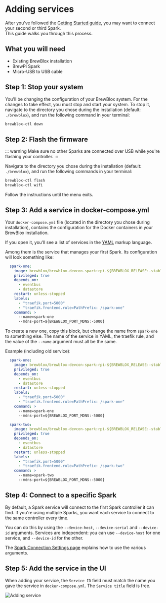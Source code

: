# Adding services

After you've followed the [Getting Started guide](./startup.md), you may want to connect your second or third Spark. <br>
This guide walks you through this process.

## What you will need

* Existing BrewBlox installation
* BrewPi Spark
* Micro-USB to USB cable

## Step 1: Stop your system

You'll be changing the configuration of your BrewBlox system. For the changes to take effect, you must stop and start your system.
To stop it, navigate to the directory you chose during the installation (default: `./brewblox`), and run the following command in your terminal:

```bash
brewblox-ctl down
```

## Step 2: Flash the firmware

::: warning
Make sure no other Sparks are connected over USB while you're flashing your controller.
:::

Navigate to the directory you chose during the installation (default: `./brewblox`), and run the following commands in your terminal:

```bash
brewblox-ctl flash
brewblox-ctl wifi
```

Follow the instructions until the menu exits.

## Step 3: Add a service in docker-compose.yml

Your `docker-compose.yml` file (located in the directory you chose during installation), contains the configuration for the Docker containers in your BrewBlox installation.

If you open it, you'll see a list of services in the [YAML](https://www.tutorialspoint.com/yaml/yaml_introduction.htm) markup language.

Among them is the service that manages your first Spark. Its configuration will look something like:

```yaml
  spark-one:
    image: brewblox/brewblox-devcon-spark:rpi-${BREWBLOX_RELEASE:-stable}
    privileged: true
    depends_on:
      - eventbus
      - datastore
    restart: unless-stopped
    labels:
      - "traefik.port=5000"
      - "traefik.frontend.rule=PathPrefix: /spark-one"
    command: >
      --name=spark-one
      --mdns-port=${BREWBLOX_PORT_MDNS:-5000}
```

To create a new one, copy this block, but change the name from `spark-one` to something else. The name of the service in YAML, the traefik rule, and the value of the `--name` argument must all be the same.

Example (including old service):

```yaml
  spark-one:
    image: brewblox/brewblox-devcon-spark:rpi-${BREWBLOX_RELEASE:-stable}
    privileged: true
    depends_on:
      - eventbus
      - datastore
    restart: unless-stopped
    labels:
      - "traefik.port=5000"
      - "traefik.frontend.rule=PathPrefix: /spark-one"
    command: >
      --name=spark-one
      --mdns-port=${BREWBLOX_PORT_MDNS:-5000}

  spark-two:
    image: brewblox/brewblox-devcon-spark:rpi-${BREWBLOX_RELEASE:-stable}
    privileged: true
    depends_on:
      - eventbus
      - datastore
    restart: unless-stopped
    labels:
      - "traefik.port=5000"
      - "traefik.frontend.rule=PathPrefix: /spark-two"
    command: >
      --name=spark-two
      --mdns-port=${BREWBLOX_PORT_MDNS:-5000}
```

## Step 4: Connect to a specific Spark

By default, a Spark service will connect to the first Spark controller it can find. If you're using multiple Sparks, you want each service to connect to the same controller every time.

You can do this by using the `--device-host`, `--device-serial` and `--device-id` arguments. Services are independent: you can use `--device-host` for one service, and `--device-id` for the other.

The [Spark Connection Settings page](./connect_settings.html) explains how to use the various arguments.

## Step 5: Add the service in the UI

When adding your service, the `Service ID` field must match the name you gave the service in `docker-compose.yml`. The `Service title` field is free.

![Adding service](statics/adding-service.gif)
